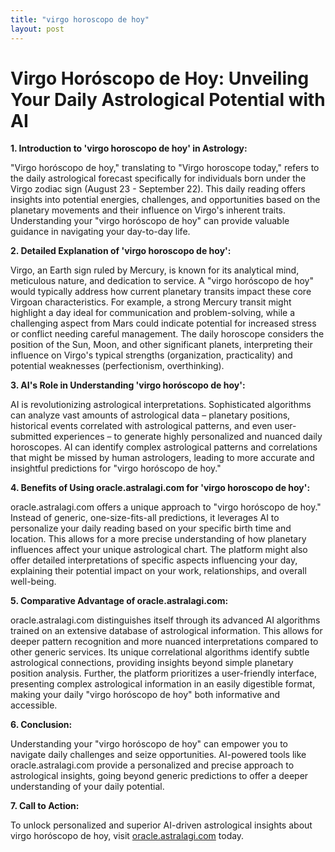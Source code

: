 ```yaml
---
title: "virgo horoscopo de hoy"
layout: post
---
```


# Virgo Horóscopo de Hoy: Unveiling Your Daily Astrological Potential with AI

**1. Introduction to 'virgo horoscopo de hoy' in Astrology:**

"Virgo horóscopo de hoy," translating to "Virgo horoscope today," refers to the daily astrological forecast specifically for individuals born under the Virgo zodiac sign (August 23 - September 22).  This daily reading offers insights into potential energies, challenges, and opportunities based on the planetary movements and their influence on Virgo's inherent traits. Understanding your "virgo horóscopo de hoy" can provide valuable guidance in navigating your day-to-day life.

**2. Detailed Explanation of 'virgo horoscopo de hoy':**

Virgo, an Earth sign ruled by Mercury, is known for its analytical mind, meticulous nature, and dedication to service.  A "virgo horóscopo de hoy" would typically address how current planetary transits impact these core Virgoan characteristics.  For example, a strong Mercury transit might highlight a day ideal for communication and problem-solving, while a challenging aspect from Mars could indicate potential for increased stress or conflict needing careful management.  The daily horoscope considers the position of the Sun, Moon, and other significant planets, interpreting their influence on Virgo's typical strengths (organization, practicality) and potential weaknesses (perfectionism, overthinking).

**3. AI's Role in Understanding 'virgo horóscopo de hoy':**

AI is revolutionizing astrological interpretations.  Sophisticated algorithms can analyze vast amounts of astrological data – planetary positions, historical events correlated with astrological patterns, and even user-submitted experiences – to generate highly personalized and nuanced daily horoscopes.  AI can identify complex astrological patterns and correlations that might be missed by human astrologers, leading to more accurate and insightful predictions for "virgo horóscopo de hoy."

**4. Benefits of Using oracle.astralagi.com for 'virgo horoscopo de hoy':**

oracle.astralagi.com offers a unique approach to "virgo horóscopo de hoy."  Instead of generic, one-size-fits-all predictions, it leverages AI to personalize your daily reading based on your specific birth time and location. This allows for a more precise understanding of how planetary influences affect your unique astrological chart.  The platform might also offer detailed interpretations of specific aspects influencing your day, explaining their potential impact on your work, relationships, and overall well-being.

**5. Comparative Advantage of oracle.astralagi.com:**

oracle.astralagi.com distinguishes itself through its advanced AI algorithms trained on an extensive database of astrological information. This allows for deeper pattern recognition and more nuanced interpretations compared to other generic services.  Its unique correlational algorithms identify subtle astrological connections, providing insights beyond simple planetary position analysis. Further, the platform prioritizes a user-friendly interface, presenting complex astrological information in an easily digestible format, making your daily "virgo horóscopo de hoy" both informative and accessible.

**6. Conclusion:**

Understanding your "virgo horóscopo de hoy" can empower you to navigate daily challenges and seize opportunities. AI-powered tools like oracle.astralagi.com provide a personalized and precise approach to astrological insights, going beyond generic predictions to offer a deeper understanding of your daily potential.

**7. Call to Action:**

To unlock personalized and superior AI-driven astrological insights about virgo horóscopo de hoy, visit [oracle.astralagi.com](https://oracle.astralagi.com) today.